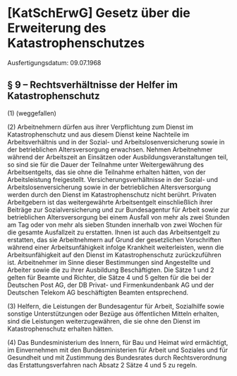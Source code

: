 # [KatSchErwG] Gesetz über die Erweiterung des Katastrophenschutzes

Ausfertigungsdatum: 09.07.1968

 

## § 9 – Rechtsverhältnisse der Helfer im Katastrophenschutz

(1) (weggefallen)

(2) Arbeitnehmern dürfen aus ihrer Verpflichtung zum Dienst im Katastrophenschutz und aus diesem Dienst keine Nachteile im Arbeitsverhältnis und in der Sozial- und Arbeitslosenversicherung sowie in der betrieblichen Altersversorgung erwachsen. Nehmen Arbeitnehmer während der Arbeitszeit an Einsätzen oder Ausbildungsveranstaltungen teil, so sind sie für die Dauer der Teilnahme unter Weitergewährung des Arbeitsentgelts, das sie ohne die Teilnahme erhalten hätten, von der Arbeitsleistung freigestellt. Versicherungsverhältnisse in der Sozial- und Arbeitslosenversicherung sowie in der betrieblichen Altersversorgung werden durch den Dienst im Katastrophenschutz nicht berührt. Privaten Arbeitgebern ist das weitergewährte Arbeitsentgelt einschließlich ihrer Beiträge zur Sozialversicherung und zur Bundesagentur für Arbeit sowie zur betrieblichen Altersversorgung bei einem Ausfall von mehr als zwei Stunden am Tag oder von mehr als sieben Stunden innerhalb von zwei Wochen für die gesamte Ausfallzeit zu erstatten. Ihnen ist auch das Arbeitsentgelt zu erstatten, das sie Arbeitnehmern auf Grund der gesetzlichen Vorschriften während einer Arbeitsunfähigkeit infolge Krankheit weiterleisten, wenn die Arbeitsunfähigkeit auf den Dienst im Katastrophenschutz zurückzuführen ist. Arbeitnehmer im Sinne dieser Bestimmungen sind Angestellte und Arbeiter sowie die zu ihrer Ausbildung Beschäftigten. Die Sätze 1 und 2 gelten für Beamte und Richter, die Sätze 4 und 5 gelten für die bei der Deutschen Post AG, der DB Privat- und Firmenkundenbank AG und der Deutschen Telekom AG beschäftigten Beamten entsprechend.

(3) Helfern, die Leistungen der Bundesagentur für Arbeit, Sozialhilfe sowie sonstige Unterstützungen oder Bezüge aus öffentlichen Mitteln erhalten, sind die Leistungen weiterzugewähren, die sie ohne den Dienst im Katastrophenschutz erhalten hätten.

(4) Das Bundesministerium des Innern, für Bau und Heimat wird ermächtigt, im Einvernehmen mit den Bundesministerien für Arbeit und Soziales und für Gesundheit und mit Zustimmung des Bundesrates durch Rechtsverordnung das Erstattungsverfahren nach Absatz 2 Sätze 4 und 5 zu regeln.
